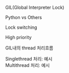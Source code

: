 GIL(Global Interpreter Lock)  

Python vs Others  

Lock switching  

High priority

GIL내의 thread 처리흐름

Singlethread 처리: 예시  
Multithread 처리: 예시  
